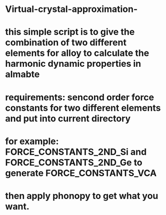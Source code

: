 # Virtual-crystal-approximation-
# this simple script is to give the combination of two different elements for alloy to calculate the harmonic dynamic properties in almabte
# requirements: sencond order force constants for two different elements and put into current directory
# for example: FORCE_CONSTANTS_2ND_Si and  FORCE_CONSTANTS_2ND_Ge to generate FORCE_CONSTANTS_VCA
# then apply phonopy to get what you want.
